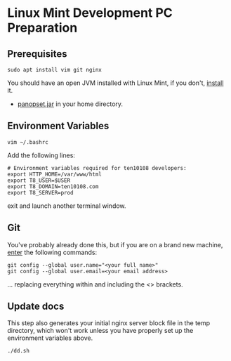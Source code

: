 

# Linux Mint Development PC Preparation

## Prerequisites

    sudo apt install vim git nginx
   
You should have an open JVM installed with Linux Mint, if you don't, [install](https://openjdk.java.net/) it.

* [panopset.jar](https://panopset.com/download) in your home directory.

## Environment Variables

    vim ~/.bashrc

Add the following lines:

    # Environment variables required for ten10108 developers:
    export HTTP_HOME=/var/www/html
    export T8_USER=$USER
    export T8_DOMAIN=ten10108.com
    export T8_SERVER=prod

exit and launch another terminal window.

## Git

You've probably already done this, but if you are on a brand new machine, [enter](https://git-scm.com/book/en/v2/Getting-Started-First-Time-Git-Setup) the following commands:

    git config --global user.name="<your full name>"
    git config --global user.email=<your email address>

... replacing everything within and including the <> brackets.



## Update docs

This step also generates your initial nginx server block file in the temp directory, which won't
work unless you have properly set up the environment variables above.

    ./dd.sh

